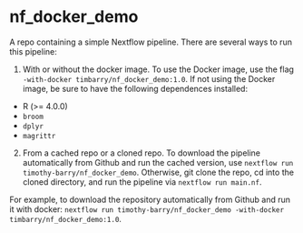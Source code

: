 # nf_docker_demo

A repo containing a simple Nextflow pipeline. There are several ways to run this pipeline:

1. With or without the docker image. To use the Docker image, use the flag `-with-docker timbarry/nf_docker_demo:1.0`. If not using the Docker image, be sure to have the following dependences installed:
- R (>= 4.0.0)
- `broom`
- `dplyr`
- `magrittr`

2. From a cached repo or a cloned repo. To download the pipeline automatically from Github and run the cached version, use
`nextflow run timothy-barry/nf_docker_demo`. Otherwise, git clone the repo, cd into the cloned directory, and run the pipeline via `nextflow run main.nf`.

For example, to download the repository automatically from Github and run it with docker:
`nextflow run timothy-barry/nf_docker_demo -with-docker timbarry/nf_docker_demo:1.0`.
